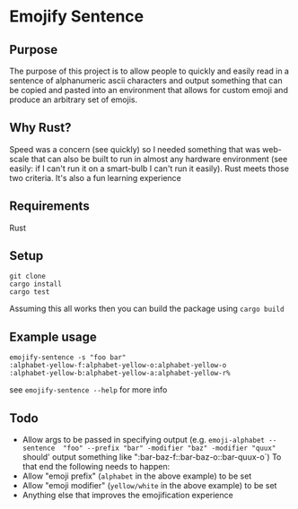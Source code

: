 # Emojify Sentence
## Purpose
The purpose of this project is to allow people to quickly and easily read in a sentence of alphanumeric ascii
characters and output something that can be copied and pasted into an environment
that allows for custom emoji and produce an arbitrary set of emojis.

## Why Rust?
Speed was a concern (see quickly) so I needed something that was web-scale that can also be built
to run in almost any hardware environment (see easily: if I can't run it on a smart-bulb I can't run it easily).
Rust meets those two criteria. It's also a fun learning experience

## Requirements
Rust

## Setup
`git clone`\
`cargo install`\
`cargo test`

Assuming this all works then you can build the package using `cargo build`

## Example usage
```shell
emojify-sentence -s "foo bar"
:alphabet-yellow-f:alphabet-yellow-o:alphabet-yellow-o        :alphabet-yellow-b:alphabet-yellow-a:alphabet-yellow-r%
```

see `emojify-sentence --help` for more info

## Todo
* Allow args to be passed in specifying output (e.g. `emoji-alphabet --sentence  "foo" --prefix "bar" -modifier "baz" -modifier "quux"` should'
output something like ":bar-baz-f::bar-baz-o::bar-quux-o`)
To that end the following needs to happen:
* Allow "emoji prefix" (`alphabet` in the above example) to be set
* Allow "emoji modifier" (`yellow/white` in the above example) to be set
* Anything else that improves the emojification experience
